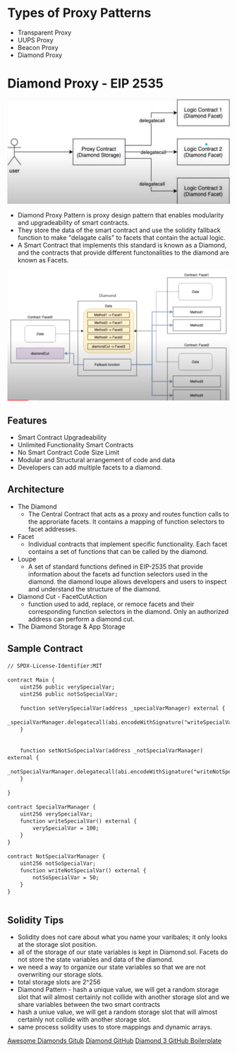 # Types of Proxy Patterns

- Transparent Proxy
- UUPS Proxy
- Beacon Proxy
- Diamond Proxy

# Diamond Proxy - EIP 2535

![Diamond Proxy Pattern](image.png)

- Diamond Proxy Pattern is proxy design pattern that enables modularity and upgradeability of smart contracts.
- They store the data of the smart contract and use the solidity fallback function to make "delagate calls" to facets that contain the actual logic.
- A Smart Contract that implements this standard is known as a Diamond, and the contracts that provide different functonalities to the diamond are known as Facets.

![Diamond Pattern](image-1.png)

## Features

- Smart Contract Upgradeability
- Unlimited Functionality Smart Contracts
- No Smart Contract Code Size Limit
- Modular and Structural arrangement of code and data
- Developers can add multiple facets to a diamond.

## Architecture

- The Diamond
    - The Central Contract that acts as a proxy and routes function calls to the approriate facets. It contains a mapping of function selectors to facet addresses.
- Facet
    - Individual contracts that implement specific functionality. Each facet contains a set of functions that can be called by the diamond.
- Loupe
    - A set of standard functions defined in EIP-2535 that provide information about the facets ad function selectors used in the diamond. the diamond loupe allows developers and users to inspect and understand the structure of the diamond.
- Diamond Cut - FacetCutAction
    - function used to add, replace, or remoce facets and their corresponding function selectors in the diamond. Only an authorized address can perform a diamond cut.
- The Diamond Storage & App Storage

## Sample Contract

```solidity
// SPDX-License-Identifier:MIT

contract Main {
    uint256 public verySpecialVar;
    uint256 public notSoSpecialVar;

    function setVerySpecialVar(address _specialVarManager) external {
        _specialVarManager.delegatecall(abi.encodeWithSignature("writeSpecialVar()"));
    }


    function setNotSoSpecialVar(address _notSpecialVarManager) external {
        _notSpecialVarManager.delegatecall(abi.encodeWithSignature("writeNotSpecialVar()"));
    }

}

contract SpecialVarManager {
    uint256 verySpecialVar;
    function writeSpecialVar() external {
        verySpecialVar = 100;
    }
}

contract NotSpecialVarManager {
    uint256 notSoSpecialVar;
    function writeNotSpecialVar() external {
        notSoSpecialVar = 50;
    }
}


```

## Solidity Tips

- Solidity does not care about what you name your varibales; it only looks at the storage slot position.
- all of the storage of our state variables is kept in Diamond.sol. Facets do not store the state variables and data of the diamond.
- we need a way to organize our state variables so that we are not overwriting our storage slots.
- total storage slots are 2^256
- Diamond Pattern - hash a unique value, we will get a random storage slot that will almost certainly not collide with another storage slot and we share variables between the two smart contracts
- hash a uniue value, we will get a random storage slot that will almost certainly not collide with another storage slot.
- same process solidity uses to store mappings and dynamic arrays.


[Awesome Diamonds Gitub](https://github.com/mudgen/awesome-diamonds)
[Diamond GitHub](https://github.com/mudgen/diamond)
[Diamond 3 GitHub Boilerplate](https://github.com/mudgen/diamond-3-hardhat)